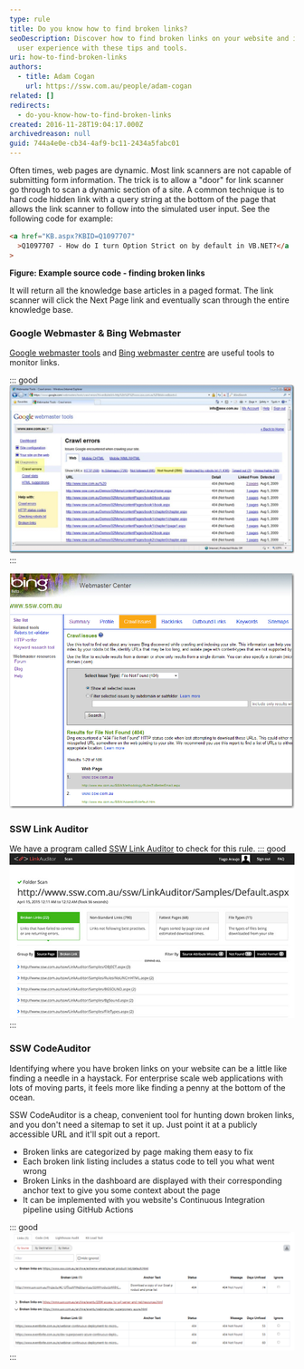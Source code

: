 ```yaml
---
type: rule
title: Do you know how to find broken links?
seoDescription: Discover how to find broken links on your website and improve
  user experience with these tips and tools.
uri: how-to-find-broken-links
authors:
  - title: Adam Cogan
    url: https://ssw.com.au/people/adam-cogan
related: []
redirects:
  - do-you-know-how-to-find-broken-links
created: 2016-11-28T19:04:17.000Z
archivedreason: null
guid: 744a4e0e-cb34-4af9-bc11-2434a5fabc01
---
```

Often times, web pages are dynamic. Most link scanners are not capable of submitting form information. The trick is to allow a "door" for link scanner go through to scan a dynamic section of a site. A common technique is to hard code hidden link with a query string at the bottom of the page that allows the link scanner to follow into the simulated user input. See the following code for example:

<!--endintro-->

```html
<a href="KB.aspx?KBID=Q1097707"
  >Q1097707 - How do I turn Option Strict on by default in VB.NET?</a
>
```

**Figure: Example source code - finding broken links**



It will return all the knowledge base articles in a paged format. The link scanner will click the Next Page link and eventually scan through the entire knowledge base.

### Google Webmaster & Bing Webmaster

[Google webmaster tools](https://www.google.com/webmasters) and [Bing webmaster centre](http://www.bing.com/toolbox/webmaster/) are useful tools to monitor links.

::: good
![Figure: In Google webmaster tools you can see all broken URLs, and even the pages who are linking to them (known as referrer, found in the 'Linked From' column)](GoogleWebMaster.jpg)
:::

![Figure: In Bing webmaster centre you can find the broken URL which is linked by the above URL](BingWebMaster.jpg)

### SSW Link Auditor

We have a program called [SSW Link Auditor](https://sswlinkauditor.com/) to check for this rule.
::: good
![Figure: SSW Link Auditor automatically locate broken links](link-auditor-scan.jpg)
:::

### SSW CodeAuditor

Identifying where you have broken links on your website can be a little like finding a needle in a haystack. For enterprise scale web applications with lots of moving parts, it feels more like finding a penny at the bottom of the ocean.

SSW CodeAuditor is a cheap, convenient tool for hunting down broken links, and you don't need a sitemap to set it up. Just point it at a publicly accessible URL and it'll spit out a report.

* Broken links are categorized by page making them easy to fix
* Each broken link listing includes a status code to tell you what went wrong
* Broken Links in the dashboard are displayed with their corresponding anchor text to give you some context about the page
* It can be implemented with you website's Continuous Integration pipeline using GitHub Actions

::: good
![Figure: Using SSW Code Auditor's broken link dashboard](broken-link-summary.png)
:::
